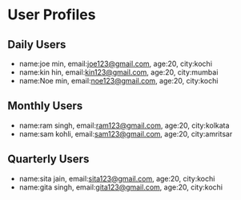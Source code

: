 # User Profiles

## Daily Users
- name:joe min, email:joe123@gmail.com, age:20, city:kochi
- name:kin hin, email:kin123@gmail.com, age:20, city:mumbai
-  name:Noe min, email:noe123@gmail.com, age:20, city:kochi

## Monthly Users
- name:ram singh, email:ram123@gmail.com, age:20, city:kolkata
- name:sam kohli, email:sam123@gmail.com, age:20, city:amritsar
  

## Quarterly Users
- name:sita jain, email:sita123@gmail.com, age:20, city:kochi
- name:gita singh, email:gita123@gmail.com, age:20, city:kochi
  